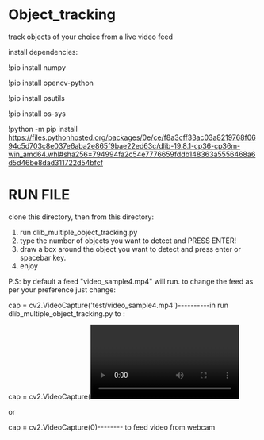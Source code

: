 # Object_tracking
track objects of your choice from a live video feed

install dependencies:

!pip install numpy

!pip install opencv-python

!pip install psutils

!pip install os-sys

!python -m pip install https://files.pythonhosted.org/packages/0e/ce/f8a3cff33ac03a8219768f0694c5d703c8e037e6aba2e865f9bae22ed63c/dlib-19.8.1-cp36-cp36m-win_amd64.whl#sha256=794994fa2c54e7776659fddb148363a5556468a6d5d46be8dad311722d54bfcf

# RUN FILE
clone this directory, then from this directory:
1. run dlib_multiple_object_tracking.py
2. type the number of objects you want to detect and PRESS ENTER!
3. draw a box around the object you want to detect and press enter or spacebar key.
4. enjoy

P.S: by default a feed "video_sample4.mp4" will  run. to change the feed as per your preference just change:

cap = cv2.VideoCapture('test/video_sample4.mp4')----------in run dlib_multiple_object_tracking.py to :


cap = cv2.VideoCapture(<video file path>)
 
or

cap = cv2.VideoCapture(0)-------- to feed video from webcam
